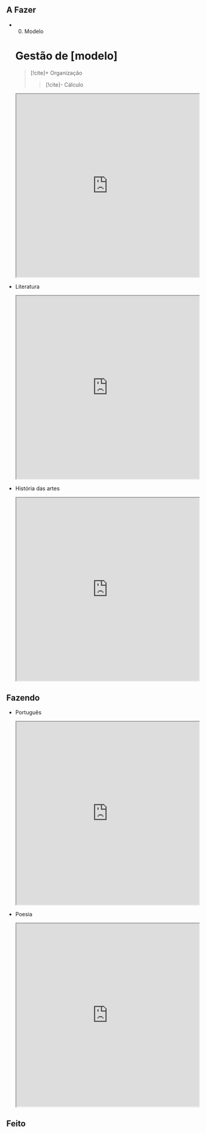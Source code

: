 ## A Fazer
- 00. Modelo  
  # Gestão de [modelo]
  >  [!cite]+ Organização
  >  
  >  > [!cite]- Cálculo
  > 
  <iframe
    src="https://efzevios.github.io/Spork/Porcento.html"
    style="width:100%;height:;aspect-ratio:1"
    scrolling="yes">
  </iframe>
  
- Literatura  
  <iframe
    src="https://efzevios.github.io/Spork/Porcento.html"
    style="width:100%;height:;aspect-ratio:1"
    scrolling="yes">
  </iframe>
  
- História das artes  
  <iframe
    src="https://efzevios.github.io/Spork/Porcento.html"
    style="width:100%;height:;aspect-ratio:1"
    scrolling="yes">
  </iframe>
  

## Fazendo
- Português  
  <iframe
    src="https://efzevios.github.io/Spork/Porcento.html"
    style="width:100%;height:;aspect-ratio:1"
    scrolling="yes">
  </iframe>
  
- Poesia  
  <iframe
    src="https://efzevios.github.io/Spork/Porcento.html"
    style="width:100%;height:;aspect-ratio:1"
    scrolling="yes">
  </iframe>
  

## Feito